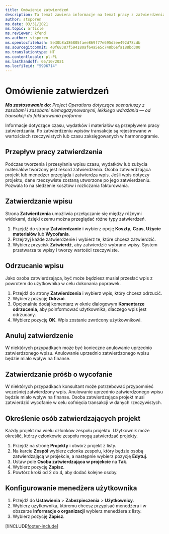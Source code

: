 ```yaml
---
title: Omówienie zatwierdzeń
description: Ta temat zawiera informacje na temat pracy z zatwierdzeniami w Project Operations.
author: stsporen
ms.date: 03/31/2021
ms.topic: article
ms.reviewer: kfend
ms.author: stsporen
ms.openlocfilehash: 5e30b8a386805faee869f77e695d5ee492d78cdb
ms.sourcegitcommit: 40f68387f594180af64a5e5c748b6efa188bd300
ms.translationtype: HT
ms.contentlocale: pl-PL
ms.lasthandoff: 05/10/2021
ms.locfileid: "5996714"
---
```

# <a name="approvals-overview"></a>Omówienie zatwierdzeń

_**Ma zastosowanie do:** Project Operations dotyczące scenariuszy z zasobami i zasobami niemagazynowanymi, lekkiego wdrażania — od transakcji do fakturowania proforma_

Informacje dotyczące czasu, wydatków i materiałów są przepływem pracy zatwierdzania. Po zatwierdzeniu wpisów transakcje są rejestrowane w wartościach rzeczywistych lub czasu zaksięgowanych w harmonogramie.

## <a name="approvals-workflow"></a>Przepływ pracy zatwierdzenia
Podczas tworzenia i przesyłania wpisu czasu, wydatków lub zużycia materiałów tworzony jest rekord zatwierdzenia. Osoba zatwierdzająca projekt lub menedżer przegląda i zatwierdza wpis. Jeśli wpis dotyczy projektu, dane rzeczywiste zostaną utworzone po jego zatwierdzeniu. Pozwala to na śledzenie kosztów i rozliczania fakturowania.

## <a name="approve-an-entry"></a>Zatwierdzanie wpisu
Strona **Zatwierdzenia** umożliwia przełączanie się między różnymi widokami, dzięki czemu można przeglądać różne typy zatwierdzeń.
  
1. Przejdź do strony **Zatwierdzanie** i wybierz opcję **Koszty**, **Czas**, **Użycie materiałów** lub **Wycofania**.
2. Przejrzyj każde zatwierdzenie i wybierz te, które chcesz zatwierdzić.
3. Wybierz przycisk **Zatwierdź**, aby zatwierdzić wybrane wpisy.
System przetwarza te wpisy i tworzy wartości rzeczywiste.

## <a name="reject-an-entry"></a>Odrzucanie wpisu
Jako osoba zatwierdzająca, być może będziesz musiał przesłać wpis z powrotem do użytkownika w celu dokonania poprawek.
  
1. Przejdź do strony **Zatwierdzenia** i wybierz wpis, który chcesz odrzucić. 
2. Wybierz pozycję **Odrzuć**.
3. Opcjonalnie dodaj komentarz w oknie dialogowym **Komentarze odrzucenia**, aby poinformować użytkownika, dlaczego wpis jest odrzucany.
4. Wybierz pozycję **OK**. Wpis zostanie zwrócony użytkownikowi.
  
## <a name="cancel-approval"></a>Anuluj zatwierdzenie
W niektórych przypadkach może być konieczne anulowanie uprzednio zatwierdzonego wpisu. Anulowanie uprzednio zatwierdzonego wpisu będzie miało wpływ na finanse. 

## <a name="approving-recall-requests"></a>Zatwierdzanie próśb o wycofanie
W niektórych przypadkach konsultant może potrzebować przypomnieć wcześniej zatwierdzony wpis. Anulowanie uprzednio zatwierdzonego wpisu będzie miało wpływ na finanse. Osoba zatwierdzająca projekt musi zatwierdzić wycofanie w celu cofnięcia transakcji w danych rzeczywistych.

## <a name="specify-project-approvers"></a>Określenie osób zatwierdzających projekt
Każdy projekt ma wielu członków zespołu projektu. Użytkownik może określić, którzy członkowie zespołu mogą zatwierdzać projekty.

1. Przejdź na stronę **Projekty** i otwórz projekt z listy.
2. Na karcie **Zespół** wybierz członka zespołu, który będzie osobą zatwierdzającą w projekcie, a następnie wybierz pozycję **Edytuj**.
3. Ustaw pole **Osoba zatwierdzająca w projekcie** na **Tak**.
4. Wybierz pozycję **Zapisz**.
5. Powtórz kroki od 2 do 4, aby dodać kolejne osoby.

## <a name="configure-the-users-manager"></a>Konfigurowanie menedżera użytkownika

1. Przejdź do **Ustawienia** > **Zabezpieczenia** > **Użytkownicy**.
2. Wybierz użytkownika, któremu chcesz przypisać menedżera i w obszarze **Informacje o organizacji** wybierz menedżera z listy. 
3. Wybierz pozycję **Zapisz**.




[!INCLUDE[footer-include](../includes/footer-banner.md)]
